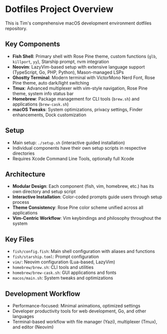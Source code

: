 # Dotfiles Project Overview

This is Tim's comprehensive macOS development environment dotfiles repository.

## Key Components
- **Fish Shell**: Primary shell with Rose Pine theme, custom functions (`glb`, `killport`, `yy`), Starship prompt, nvm integration
- **Neovim**: LazyVim-based setup with extensive language support (TypeScript, Go, PHP, Python), Mason-managed LSPs
- **Ghostty Terminal**: Modern terminal with VictorMono Nerd Font, Rose Pine theme, auto dark/light switching
- **Tmux**: Advanced multiplexer with vim-style navigation, Rose Pine theme, system info status bar
- **Homebrew**: Package management for CLI tools (`brew.sh`) and applications (`brew-cask.sh`)
- **macOS Tweaks**: System optimizations, privacy settings, Finder enhancements, Dock customization

## Setup
- Main setup: `./setup.sh` (interactive guided installation)
- Individual components have their own setup scripts in respective directories
- Requires Xcode Command Line Tools, optionally full Xcode

## Architecture
- **Modular Design**: Each component (fish, vim, homebrew, etc.) has its own directory and setup script
- **Interactive Installation**: Color-coded prompts guide users through setup process
- **Theme Consistency**: Rose Pine color scheme unified across all applications
- **Vim-Centric Workflow**: Vim keybindings and philosophy throughout the system

## Key Files
- `fish/config.fish`: Main shell configuration with aliases and functions
- `fish/starship.toml`: Prompt configuration
- `vim/`: Neovim configuration (Lua-based, LazyVim)
- `homebrew/brew.sh`: CLI tools and utilities
- `homebrew/brew-cask.sh`: GUI applications and fonts
- `macos/main.sh`: System tweaks and optimizations

## Development Workflow
- Performance-focused: Minimal animations, optimized settings
- Developer productivity tools for web development, Go, and other languages
- Terminal-based workflow with file manager (Yazi), multiplexer (Tmux), and editor (Neovim)